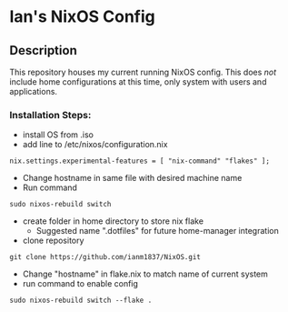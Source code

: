 # Ian's NixOS Config

## Description
This repository houses my current running NixOS config. This does _not_ include home configurations at this time, only system with users and applications. 

### Installation Steps:
- install OS from .iso
- add line to /etc/nixos/configuration.nix
```
nix.settings.experimental-features = [ "nix-command" "flakes" ];
```
- Change hostname in same file with desired machine name
- Run command
```
sudo nixos-rebuild switch
```
- create folder in home directory to store nix flake
	- Suggested name ".dotfiles" for future home-manager integration
- clone repository
```
git clone https://github.com/ianm1837/NixOS.git
```
- Change "hostname" in flake.nix to match name of current system
- run command to enable config
```
sudo nixos-rebuild switch --flake .
```